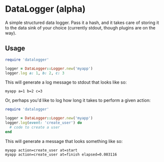 # DataLogger (alpha)
A simple structured data logger.  Pass it a hash, and it takes care of storing it to the data sink of your choice (currently stdout, though plugins are on the way).

## Usage
```ruby
require 'datalogger'

logger = DataLogger::Logger.new('myapp')
logger.log a: 1, b: 2, c: 3
```

This will generate a log message to stdout that looks like so:

```
myapp a=1 b=2 c=3
```

Or, perhaps you'd like to log how long it takes to perform a given action:

```ruby
require 'datalogger'

logger = DataLogger::Logger.new('myapp')
logger.log(event: 'create_user') do
  # code to create a user 
end
```

This will generate a message that looks something like so:

```
myapp action=create_user at=start
myapp action=create_user at=finish elapsed=0.003116
```
